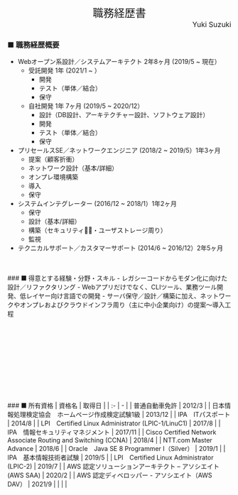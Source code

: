 <div style="text-align: center; font-size:24px">
職務経歴書
</div>
<div style="text-align: right; font-size: 16px;">
Yuki Suzuki
</div>

### ■ 職務経歴概要
- Webオープン系設計／システムアーキテクト 2年8ヶ月 (2019/5 ~ 現在）
  - 受託開発 1年 (2021/1 ~ ）
    - 開発
    - テスト（単体／結合）
    - 保守
  - 自社開発 1年 7ヶ月 (2019/5 ~ 2020/12）
    - 設計（DB設計、アーキテクチャー設計、ソフトウェア設計）
    - 開発
    - テスト（単体／結合）
    - 保守
- プリセールスSE／ネットワークエンジニア (2018/2 ~ 2019/5）1年3ヶ月
  - 提案（顧客折衝）
  - ネットワーク設計（基本/詳細）
  - オンプレ環境構築
  - 導入
  - 保守
- システムインテグレーター (2016/12 ~ 2018/1）1年2ヶ月
  - 保守
  - 設計（基本/詳細）
  - 構築（セキュリティ・ユーザストレージ周り）
  - 監視
- テクニカルサポート／カスタマーサポート (2014/6 ~ 2016/12）2年5ヶ月
<br />
<br />
### ■ 得意とする経験・分野・スキル
- レガシーコードからモダン化に向けた設計／リファクタリング
- Webアプリだけでなく、CLIツール、業務ツール開発、低レイヤー向け言語での開発
- サーバ保守／設計／構築に加え、ネットワークやオンプレおよびクラウドインフラ周り（主に中小企業向け）の提案〜導入工程
<br />
<br />
<br />
<br />
<br />
<br />
<br />
<br />
<br />
<br />
<br />
<br />
### ■ 所有資格
| 資格名 | 取得日 |
| :- | - |
| 普通自動車免許 | 2012/3 |
| 日本情報処理検定協会　ホームページ作成検定試験1級 | 2013/12 |
| IPA　ITパスポート | 2014/8 |
| LPI　Certified Linux Administrator (LPIC-1/LinuC1) | 2017/8 |
| IPA　情報セキュリティマネジメント | 2017/11 |
| Cisco Certified Network Associate Routing and Switching (CCNA) | 2018/4 |
| NTT.com Master Advance | 2018/6 |
| Oracle　Java SE 8 Programmer I（Silver） | 2019/1 |
| IPA　基本情報技術者試験 | 2019/5 |
| LPI　Certified Linux Administrator (LPIC-2) | 2019/7 |
| AWS 認定ソリューションアーキテクト – アソシエイト(AWS SAA) | 2020/2 |
| AWS 認定ディベロッパー - アソシエイト（AWS DAV） | 2021/9 |
|  |  |
